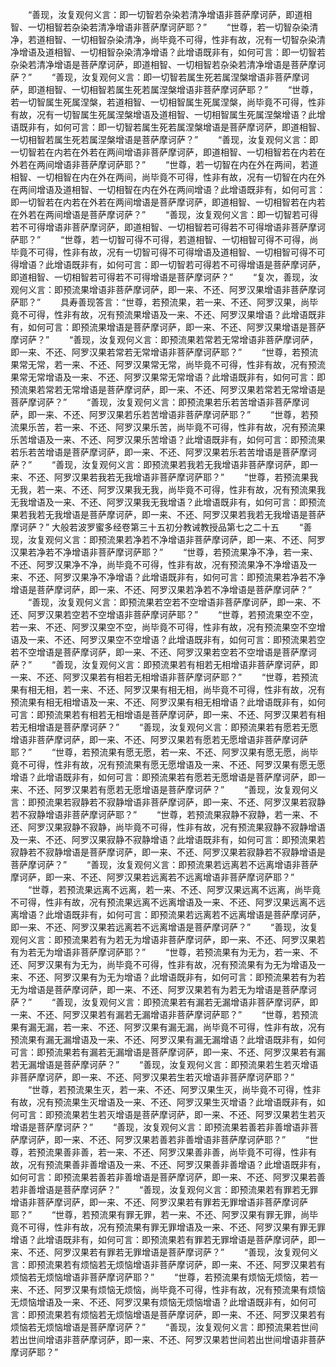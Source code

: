 <!-- { "loadSidebar": true } -->
　　“善现，汝复观何义言：即一切智若杂染若清净增语非菩萨摩诃萨，即道相智、一切相智若杂染若清净增语非菩萨摩诃萨耶？”
　　“世尊，若一切智杂染清净，若道相智、一切相智杂染清净，尚毕竟不可得，性非有故，况有一切智杂染清净增语及道相智、一切相智杂染清净增语？此增语既非有，如何可言：即一切智若杂染若清净增语是菩萨摩诃萨，即道相智、一切相智若杂染若清净增语是菩萨摩诃萨？”
　　“善现，汝复观何义言：即一切智若属生死若属涅槃增语非菩萨摩诃萨，即道相智、一切相智若属生死若属涅槃增语非菩萨摩诃萨耶？”
　　“世尊，若一切智属生死属涅槃，若道相智、一切相智属生死属涅槃，尚毕竟不可得，性非有故，况有一切智属生死属涅槃增语及道相智、一切相智属生死属涅槃增语？此增语既非有，如何可言：即一切智若属生死若属涅槃增语是菩萨摩诃萨，即道相智、一切相智若属生死若属涅槃增语是菩萨摩诃萨？”
　　“善现，汝复观何义言：即一切智若在内若在外若在两间增语非菩萨摩诃萨，即道相智、一切相智若在内若在外若在两间增语非菩萨摩诃萨耶？”
　　“世尊，若一切智在内在外在两间，若道相智、一切相智在内在外在两间，尚毕竟不可得，性非有故，况有一切智在内在外在两间增语及道相智、一切相智在内在外在两间增语？此增语既非有，如何可言：即一切智若在内若在外若在两间增语是菩萨摩诃萨，即道相智、一切相智若在内若在外若在两间增语是菩萨摩诃萨？”
　　“善现，汝复观何义言：即一切智若可得若不可得增语非菩萨摩诃萨，即道相智、一切相智若可得若不可得增语非菩萨摩诃萨耶？”
　　“世尊，若一切智可得不可得，若道相智、一切相智可得不可得，尚毕竟不可得，性非有故，况有一切智可得不可得增语及道相智、一切相智可得不可得增语？此增语既非有，如何可言：即一切智若可得若不可得增语是菩萨摩诃萨，即道相智、一切相智若可得若不可得增语是菩萨摩诃萨？”
　　“复次，善现，汝观何义言：即预流果增语非菩萨摩诃萨，即一来、不还、阿罗汉果增语非菩萨摩诃萨耶？”
　　具寿善现答言：“世尊，若预流果，若一来、不还、阿罗汉果，尚毕竟不可得，性非有故，况有预流果增语及一来、不还、阿罗汉果增语？此增语既非有，如何可言：即预流果增语是菩萨摩诃萨，即一来、不还、阿罗汉果增语是菩萨摩诃萨？”
　　“善现，汝复观何义言：即预流果若常若无常增语非菩萨摩诃萨，即一来、不还、阿罗汉果若常若无常增语非菩萨摩诃萨耶？”
　　“世尊，若预流果常无常，若一来、不还、阿罗汉果常无常，尚毕竟不可得，性非有故，况有预流果常无常增语及一来、不还、阿罗汉果常无常增语？此增语既非有，如何可言：即预流果若常若无常增语是菩萨摩诃萨，即一来、不还、阿罗汉果若常若无常增语是菩萨摩诃萨？”
　　“善现，汝复观何义言：即预流果若乐若苦增语非菩萨摩诃萨，即一来、不还、阿罗汉果若乐若苦增语非菩萨摩诃萨耶？”
　　“世尊，若预流果乐苦，若一来、不还、阿罗汉果乐苦，尚毕竟不可得，性非有故，况有预流果乐苦增语及一来、不还、阿罗汉果乐苦增语？此增语既非有，如何可言：即预流果若乐若苦增语是菩萨摩诃萨，即一来、不还、阿罗汉果若乐若苦增语是菩萨摩诃萨？”
　　“善现，汝复观何义言：即预流果若我若无我增语非菩萨摩诃萨，即一来、不还、阿罗汉果若我若无我增语非菩萨摩诃萨耶？”
　　“世尊，若预流果我无我，若一来、不还、阿罗汉果我无我，尚毕竟不可得，性非有故，况有预流果我无我增语及一来、不还、阿罗汉果我无我增语？此增语既非有，如何可言：即预流果若我若无我增语是菩萨摩诃萨，即一来、不还、阿罗汉果若我若无我增语是菩萨摩诃萨？”
大般若波罗蜜多经卷第三十五初分教诫教授品第七之二十五
　　“善现，汝复观何义言：即预流果若净若不净增语非菩萨摩诃萨，即一来、不还、阿罗汉果若净若不净增语非菩萨摩诃萨耶？”
　　“世尊，若预流果净不净，若一来、不还、阿罗汉果净不净，尚毕竟不可得，性非有故，况有预流果净不净增语及一来、不还、阿罗汉果净不净增语？此增语既非有，如何可言：即预流果若净若不净增语是菩萨摩诃萨，即一来、不还、阿罗汉果若净若不净增语是菩萨摩诃萨？”
　　“善现，汝复观何义言：即预流果若空若不空增语非菩萨摩诃萨，即一来、不还、阿罗汉果若空若不空增语非菩萨摩诃萨耶？”
　　“世尊，若预流果空不空，若一来、不还、阿罗汉果空不空，尚毕竟不可得，性非有故，况有预流果空不空增语及一来、不还、阿罗汉果空不空增语？此增语既非有，如何可言：即预流果若空若不空增语是菩萨摩诃萨，即一来、不还、阿罗汉果若空若不空增语是菩萨摩诃萨？”
　　“善现，汝复观何义言：即预流果若有相若无相增语非菩萨摩诃萨，即一来、不还、阿罗汉果若有相若无相增语非菩萨摩诃萨耶？”
　　“世尊，若预流果有相无相，若一来、不还、阿罗汉果有相无相，尚毕竟不可得，性非有故，况有预流果有相无相增语及一来、不还、阿罗汉果有相无相增语？此增语既非有，如何可言：即预流果若有相若无相增语是菩萨摩诃萨，即一来、不还、阿罗汉果若有相若无相增语是菩萨摩诃萨？”
　　“善现，汝复观何义言：即预流果若有愿若无愿增语非菩萨摩诃萨，即一来、不还、阿罗汉果若有愿若无愿增语非菩萨摩诃萨耶？”
　　“世尊，若预流果有愿无愿，若一来、不还、阿罗汉果有愿无愿，尚毕竟不可得，性非有故，况有预流果有愿无愿增语及一来、不还、阿罗汉果有愿无愿增语？此增语既非有，如何可言：即预流果若有愿若无愿增语是菩萨摩诃萨，即一来、不还、阿罗汉果若有愿若无愿增语是菩萨摩诃萨？”
　　“善现，汝复观何义言：即预流果若寂静若不寂静增语非菩萨摩诃萨，即一来、不还、阿罗汉果若寂静若不寂静增语非菩萨摩诃萨耶？”
　　“世尊，若预流果寂静不寂静，若一来、不还、阿罗汉果寂静不寂静，尚毕竟不可得，性非有故，况有预流果寂静不寂静增语及一来、不还、阿罗汉果寂静不寂静增语？此增语既非有，如何可言：即预流果若寂静若不寂静增语是菩萨摩诃萨，即一来、不还、阿罗汉果若寂静若不寂静增语是菩萨摩诃萨？”
　　“善现，汝复观何义言：即预流果若远离若不远离增语非菩萨摩诃萨，即一来、不还、阿罗汉果若远离若不远离增语非菩萨摩诃萨耶？”
　　“世尊，若预流果远离不远离，若一来、不还、阿罗汉果远离不远离，尚毕竟不可得，性非有故，况有预流果远离不远离增语及一来、不还、阿罗汉果远离不远离增语？此增语既非有，如何可言：即预流果若远离若不远离增语是菩萨摩诃萨，即一来、不还、阿罗汉果若远离若不远离增语是菩萨摩诃萨？”
　　“善现，汝复观何义言：即预流果若有为若无为增语非菩萨摩诃萨，即一来、不还、阿罗汉果若有为若无为增语非菩萨摩诃萨耶？”
　　“世尊，若预流果有为无为，若一来、不还、阿罗汉果有为无为，尚毕竟不可得，性非有故，况有预流果有为无为增语及一来、不还、阿罗汉果有为无为增语？此增语既非有，如何可言：即预流果若有为若无为增语是菩萨摩诃萨，即一来、不还、阿罗汉果若有为若无为增语是菩萨摩诃萨？”
　　“善现，汝复观何义言：即预流果若有漏若无漏增语非菩萨摩诃萨，即一来、不还、阿罗汉果若有漏若无漏增语非菩萨摩诃萨耶？”
　　“世尊，若预流果有漏无漏，若一来、不还、阿罗汉果有漏无漏，尚毕竟不可得，性非有故，况有预流果有漏无漏增语及一来、不还、阿罗汉果有漏无漏增语？此增语既非有，如何可言：即预流果若有漏若无漏增语是菩萨摩诃萨，即一来、不还、阿罗汉果若有漏若无漏增语是菩萨摩诃萨？”
　　“善现，汝复观何义言：即预流果若生若灭增语非菩萨摩诃萨，即一来、不还、阿罗汉果若生若灭增语非菩萨摩诃萨耶？”
　　“世尊，若预流果生灭，若一来、不还、阿罗汉果生灭，尚毕竟不可得，性非有故，况有预流果生灭增语及一来、不还、阿罗汉果生灭增语？此增语既非有，如何可言：即预流果若生若灭增语是菩萨摩诃萨，即一来、不还、阿罗汉果若生若灭增语是菩萨摩诃萨？”
　　“善现，汝复观何义言：即预流果若善若非善增语非菩萨摩诃萨，即一来、不还、阿罗汉果若善若非善增语非菩萨摩诃萨耶？”
　　“世尊，若预流果善非善，若一来、不还、阿罗汉果善非善，尚毕竟不可得，性非有故，况有预流果善非善增语及一来、不还、阿罗汉果善非善增语？此增语既非有，如何可言：即预流果若善若非善增语是菩萨摩诃萨，即一来、不还、阿罗汉果若善若非善增语是菩萨摩诃萨？”
　　“善现，汝复观何义言：即预流果若有罪若无罪增语非菩萨摩诃萨，即一来、不还、阿罗汉果若有罪若无罪增语非菩萨摩诃萨耶？”
　　“世尊，若预流果有罪无罪，若一来、不还、阿罗汉果有罪无罪，尚毕竟不可得，性非有故，况有预流果有罪无罪增语及一来、不还、阿罗汉果有罪无罪增语？此增语既非有，如何可言：即预流果若有罪若无罪增语是菩萨摩诃萨，即一来、不还、阿罗汉果若有罪若无罪增语是菩萨摩诃萨？”
　　“善现，汝复观何义言：即预流果若有烦恼若无烦恼增语非菩萨摩诃萨，即一来、不还、阿罗汉果若有烦恼若无烦恼增语非菩萨摩诃萨耶？”
　　“世尊，若预流果有烦恼无烦恼，若一来、不还、阿罗汉果有烦恼无烦恼，尚毕竟不可得，性非有故，况有预流果有烦恼无烦恼增语及一来、不还、阿罗汉果有烦恼无烦恼增语？此增语既非有，如何可言：即预流果若有烦恼若无烦恼增语是菩萨摩诃萨，即一来、不还、阿罗汉果若有烦恼若无烦恼增语是菩萨摩诃萨？”
　　“善现，汝复观何义言：即预流果若世间若出世间增语非菩萨摩诃萨，即一来、不还、阿罗汉果若世间若出世间增语非菩萨摩诃萨耶？”
